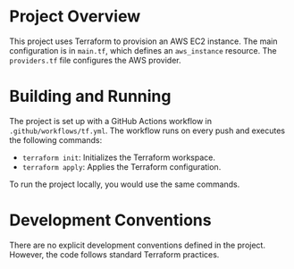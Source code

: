 # Project Overview

This project uses Terraform to provision an AWS EC2 instance. The main configuration is in `main.tf`, which defines an `aws_instance` resource. The `providers.tf` file configures the AWS provider.

# Building and Running

The project is set up with a GitHub Actions workflow in `.github/workflows/tf.yml`. The workflow runs on every push and executes the following commands:

*   `terraform init`: Initializes the Terraform workspace.
*   `terraform apply`: Applies the Terraform configuration.

To run the project locally, you would use the same commands.

# Development Conventions

There are no explicit development conventions defined in the project. However, the code follows standard Terraform practices.
